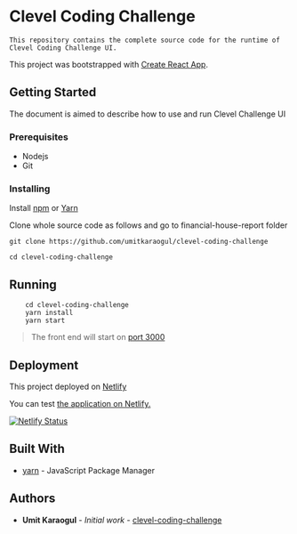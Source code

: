 # Clevel Coding Challenge

    This repository contains the complete source code for the runtime of Clevel Coding Challenge UI.

This project was bootstrapped with [Create React App](https://github.com/facebook/create-react-app).

## Getting Started

The document is aimed to describe how to use and run Clevel Challenge UI

### Prerequisites

- Nodejs
- Git

### Installing

Install [npm](https://nodejs.org/en/download/) or [Yarn](https://yarnpkg.com)

Clone whole source code as follows and go to financial-house-report folder

```
git clone https://github.com/umitkaraogul/clevel-coding-challenge
```

```
cd clevel-coding-challenge
```

## Running

```
    cd clevel-coding-challenge
    yarn install
    yarn start
```

> The front end will start on [port 3000](http://localhost:3000)

## Deployment

This project deployed on [Netlify](https://netlify.app/)

You can test [the application on Netlify.](https://clevel-coding-challenge.netlify.app/)

[![Netlify Status](https://api.netlify.com/api/v1/badges/323ccebb-7059-47fc-a6c3-fef3fc749750/deploy-status)](https://app.netlify.com/sites/clevel-coding-challenge/deploys)

## Built With

- [yarn](https://yarnpkg.com/) - JavaScript Package Manager

## Authors

- **Umit Karaogul** - _Initial work_ - [clevel-coding-challenge](https://github.com/umitkaraogul/clevel-coding-challenge)
